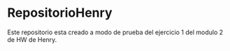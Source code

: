 # RepositorioHenry
Este repositorio esta creado a modo de prueba del ejercicio 1 del modulo 2 de HW de Henry.
